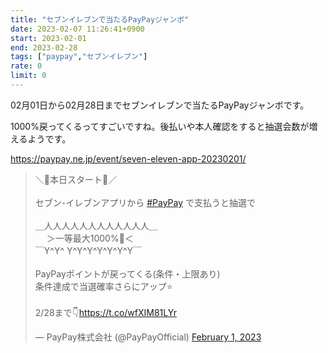 ```yaml
---
title: "セブンイレブンで当たるPayPayジャンボ"
date: 2023-02-07 11:26:41+0900
start: 2023-02-01
end: 2023-02-28
tags: ["paypay","セブンイレブン"]
rate: 0
limit: 0
---
```


02月01日から02月28日までセブンイレブンで当たるPayPayジャンボです。

1000%戻ってくるってすごいですね。後払いや本人確認をすると抽選会数が増えるようです。

https://paypay.ne.jp/event/seven-eleven-app-20230201/

<blockquote class="twitter-tweet"><p lang="ja" dir="ltr">＼🏮本日スタート🏮／<br><br>セブン-イレブンアプリから <a href="https://twitter.com/hashtag/PayPay?src=hash&amp;ref_src=twsrc%5Etfw">#PayPay</a> で支払うと抽選で<br><br>＿人人人人人人人人人人人人＿<br>　 ＞一等最大1000%🎉＜<br>￣Y^Y^ Y^Y^Y^Y^Y^Y^Y￣<br><br>PayPayポイントが戻ってくる(条件・上限あり)<br>条件達成で当選確率さらにアップ⭐️<br><br>2/28まで👇<a href="https://t.co/wfXIM81LYr">https://t.co/wfXIM81LYr</a></p>&mdash; PayPay株式会社 (@PayPayOfficial) <a href="https://twitter.com/PayPayOfficial/status/1620625532600856577?ref_src=twsrc%5Etfw">February 1, 2023</a></blockquote> <script async src="https://platform.twitter.com/widgets.js" charset="utf-8"></script>

